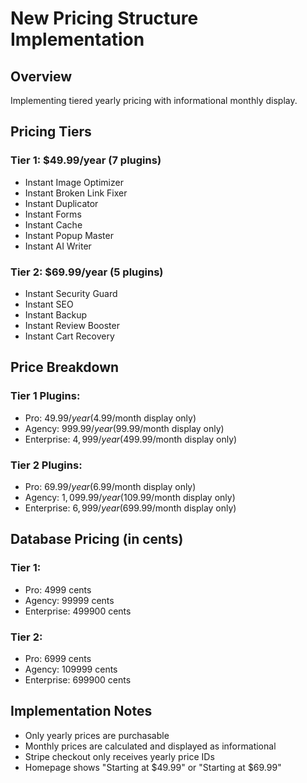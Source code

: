 # New Pricing Structure Implementation

## Overview
Implementing tiered yearly pricing with informational monthly display.

## Pricing Tiers

### Tier 1: $49.99/year (7 plugins)
- Instant Image Optimizer
- Instant Broken Link Fixer
- Instant Duplicator
- Instant Forms
- Instant Cache
- Instant Popup Master
- Instant AI Writer

### Tier 2: $69.99/year (5 plugins)
- Instant Security Guard
- Instant SEO
- Instant Backup
- Instant Review Booster
- Instant Cart Recovery

## Price Breakdown

### Tier 1 Plugins:
- Pro: $49.99/year ($4.99/month display only)
- Agency: $999.99/year ($99.99/month display only)
- Enterprise: $4,999/year ($499.99/month display only)

### Tier 2 Plugins:
- Pro: $69.99/year ($6.99/month display only)
- Agency: $1,099.99/year ($109.99/month display only)
- Enterprise: $6,999/year ($699.99/month display only)

## Database Pricing (in cents)

### Tier 1:
- Pro: 4999 cents
- Agency: 99999 cents
- Enterprise: 499900 cents

### Tier 2:
- Pro: 6999 cents
- Agency: 109999 cents
- Enterprise: 699900 cents

## Implementation Notes
- Only yearly prices are purchasable
- Monthly prices are calculated and displayed as informational
- Stripe checkout only receives yearly price IDs
- Homepage shows "Starting at $49.99" or "Starting at $69.99"
